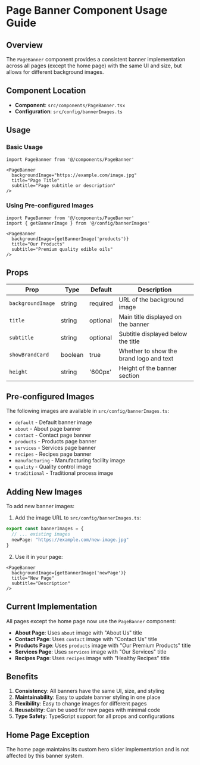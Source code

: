# Page Banner Component Usage Guide

## Overview
The `PageBanner` component provides a consistent banner implementation across all pages (except the home page) with the same UI and size, but allows for different background images.

## Component Location
- **Component**: `src/components/PageBanner.tsx`
- **Configuration**: `src/config/bannerImages.ts`

## Usage

### Basic Usage
```tsx
import PageBanner from '@/components/PageBanner'

<PageBanner 
  backgroundImage="https://example.com/image.jpg"
  title="Page Title"
  subtitle="Page subtitle or description"
/>
```

### Using Pre-configured Images
```tsx
import PageBanner from '@/components/PageBanner'
import { getBannerImage } from '@/config/bannerImages'

<PageBanner 
  backgroundImage={getBannerImage('products')}
  title="Our Products"
  subtitle="Premium quality edible oils"
/>
```

## Props

| Prop | Type | Default | Description |
|------|------|---------|-------------|
| `backgroundImage` | string | required | URL of the background image |
| `title` | string | optional | Main title displayed on the banner |
| `subtitle` | string | optional | Subtitle displayed below the title |
| `showBrandCard` | boolean | true | Whether to show the brand logo and text |
| `height` | string | '600px' | Height of the banner section |

## Pre-configured Images

The following images are available in `src/config/bannerImages.ts`:

- `default` - Default banner image
- `about` - About page banner
- `contact` - Contact page banner  
- `products` - Products page banner
- `services` - Services page banner
- `recipes` - Recipes page banner
- `manufacturing` - Manufacturing facility image
- `quality` - Quality control image
- `traditional` - Traditional process image

## Adding New Images

To add new banner images:

1. Add the image URL to `src/config/bannerImages.ts`:
```typescript
export const bannerImages = {
  // ... existing images
  newPage: "https://example.com/new-image.jpg"
}
```

2. Use it in your page:
```tsx
<PageBanner 
  backgroundImage={getBannerImage('newPage')}
  title="New Page"
  subtitle="Description"
/>
```

## Current Implementation

All pages except the home page now use the `PageBanner` component:

- **About Page**: Uses `about` image with "About Us" title
- **Contact Page**: Uses `contact` image with "Contact Us" title  
- **Products Page**: Uses `products` image with "Our Premium Products" title
- **Services Page**: Uses `services` image with "Our Services" title
- **Recipes Page**: Uses `recipes` image with "Healthy Recipes" title

## Benefits

1. **Consistency**: All banners have the same UI, size, and styling
2. **Maintainability**: Easy to update banner styling in one place
3. **Flexibility**: Easy to change images for different pages
4. **Reusability**: Can be used for new pages with minimal code
5. **Type Safety**: TypeScript support for all props and configurations

## Home Page Exception

The home page maintains its custom hero slider implementation and is not affected by this banner system.
